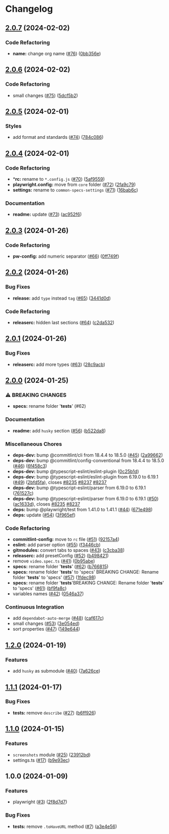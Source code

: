 # Changelog

## [2.0.7](https://github.com/Archoleat/browtest/compare/v2.0.6...v2.0.7) (2024-02-02)


### Code Refactoring

* **name:** change org name ([#76](https://github.com/Archoleat/browtest/issues/76)) ([0bb356e](https://github.com/Archoleat/browtest/commit/0bb356ef2f7d0edd205f11b95720d1ed3beaf29e))

## [2.0.6](https://github.com/Conqueror-Site-Builder/browtest/compare/v2.0.5...v2.0.6) (2024-02-02)


### Code Refactoring

* small changes ([#75](https://github.com/Conqueror-Site-Builder/browtest/issues/75)) ([5dcf5b2](https://github.com/Conqueror-Site-Builder/browtest/commit/5dcf5b2c6982957f240ed5e0e44a6f524604d1e5))

## [2.0.5](https://github.com/Conqueror-Site-Builder/browtest/compare/v2.0.4...v2.0.5) (2024-02-01)


### Styles

* add format and standards ([#74](https://github.com/Conqueror-Site-Builder/browtest/issues/74)) ([784c086](https://github.com/Conqueror-Site-Builder/browtest/commit/784c086e6fc8095f913bf8f84ed84a933ceee86f))

## [2.0.4](https://github.com/Conqueror-Site-Builder/browtest/compare/v2.0.3...v2.0.4) (2024-02-01)


### Code Refactoring

* ***rc:** rename to `*.config.js` ([#70](https://github.com/Conqueror-Site-Builder/browtest/issues/70)) ([5af9559](https://github.com/Conqueror-Site-Builder/browtest/commit/5af9559cb2e807a26e280568bd311b8a2b0b77dd))
* **playwright.config:** move from `core` folder ([#72](https://github.com/Conqueror-Site-Builder/browtest/issues/72)) ([2fa9c79](https://github.com/Conqueror-Site-Builder/browtest/commit/2fa9c79bc356c58c96b559867eae6667faef56fd))
* **settings:** rename to `common-specs-settings` ([#71](https://github.com/Conqueror-Site-Builder/browtest/issues/71)) ([16bab6c](https://github.com/Conqueror-Site-Builder/browtest/commit/16bab6cc68250dee8d9b896729cdc9a3c2393716))


### Documentation

* **readme:** update ([#73](https://github.com/Conqueror-Site-Builder/browtest/issues/73)) ([ac952f6](https://github.com/Conqueror-Site-Builder/browtest/commit/ac952f6bb3a9432f8a997bdc0c7d82ec33af8af8))

## [2.0.3](https://github.com/Conqueror-Site-Builder/browtest/compare/v2.0.2...v2.0.3) (2024-01-26)


### Code Refactoring

* **pw-config:** add numeric separator ([#66](https://github.com/Conqueror-Site-Builder/browtest/issues/66)) ([0ff749f](https://github.com/Conqueror-Site-Builder/browtest/commit/0ff749f524b6cd79508007350479e71352862bb2))

## [2.0.2](https://github.com/Conqueror-Site-Builder/browtest/compare/v2.0.1...v2.0.2) (2024-01-26)


### Bug Fixes

* **release:** add `type` instead `tag` ([#65](https://github.com/Conqueror-Site-Builder/browtest/issues/65)) ([3441d0d](https://github.com/Conqueror-Site-Builder/browtest/commit/3441d0d3464a53f66522d15eb288c5197c87fef6))


### Code Refactoring

* **releaserc:** hidden last sections ([#64](https://github.com/Conqueror-Site-Builder/browtest/issues/64)) ([c2da532](https://github.com/Conqueror-Site-Builder/browtest/commit/c2da532476665d13dd0f30e24e6d794ac7e82d3b))

## [2.0.1](https://github.com/Conqueror-Site-Builder/browtest/compare/v2.0.0...v2.0.1) (2024-01-26)


### Bug Fixes

* **releaserc:** add more types ([#63](https://github.com/Conqueror-Site-Builder/browtest/issues/63)) ([28c9acb](https://github.com/Conqueror-Site-Builder/browtest/commit/28c9acbd629c508ecb1c06a0d536bf06a39b1f33))

## [2.0.0](https://github.com/Conqueror-Site-Builder/browtest/compare/v1.2.0...v2.0.0) (2024-01-25)


### ⚠ BREAKING CHANGES

* **specs:** rename folder '__tests__' (#62)

### Documentation

* **readme:** add `husky` section ([#56](https://github.com/Conqueror-Site-Builder/browtest/issues/56)) ([b522da8](https://github.com/Conqueror-Site-Builder/browtest/commit/b522da8d21561c2ef3da0c1e071e5d4d115107ab))


### Miscellaneous Chores

* **deps-dev:** bump @commitlint/cli from 18.4.4 to 18.5.0 ([#45](https://github.com/Conqueror-Site-Builder/browtest/issues/45)) ([2a99662](https://github.com/Conqueror-Site-Builder/browtest/commit/2a99662e89e57cc5678951738b985837af302bb7))
* **deps-dev:** bump @commitlint/config-conventional from 18.4.4 to 18.5.0 ([#46](https://github.com/Conqueror-Site-Builder/browtest/issues/46)) ([6f458c3](https://github.com/Conqueror-Site-Builder/browtest/commit/6f458c3db5885eb60b4b0d27651981b0ef4d605b))
* **deps-dev:** bump @typescript-eslint/eslint-plugin ([0c25b1d](https://github.com/Conqueror-Site-Builder/browtest/commit/0c25b1ddf376864af0b5bf6d41a37bb8033b10ad))
* **deps-dev:** bump @typescript-eslint/eslint-plugin from 6.19.0 to 6.19.1 ([#49](https://github.com/Conqueror-Site-Builder/browtest/issues/49)) ([2bfd5fa](https://github.com/Conqueror-Site-Builder/browtest/commit/2bfd5fa87ad8d1c92f953ef318cd5a6bb61009e1)), closes [#8235](https://github.com/Conqueror-Site-Builder/browtest/issues/8235) [#8237](https://github.com/Conqueror-Site-Builder/browtest/issues/8237) [#8237](https://github.com/Conqueror-Site-Builder/browtest/issues/8237)
* **deps-dev:** bump @typescript-eslint/parser from 6.19.0 to 6.19.1 ([761527c](https://github.com/Conqueror-Site-Builder/browtest/commit/761527c417adb494be2991dacb903ca92b45fa0d))
* **deps-dev:** bump @typescript-eslint/parser from 6.19.0 to 6.19.1 ([#50](https://github.com/Conqueror-Site-Builder/browtest/issues/50)) ([ac1633d](https://github.com/Conqueror-Site-Builder/browtest/commit/ac1633d8ba56c6b86bbec28b799c82a1a1ddc140)), closes [#8235](https://github.com/Conqueror-Site-Builder/browtest/issues/8235) [#8237](https://github.com/Conqueror-Site-Builder/browtest/issues/8237)
* **deps:** bump @playwright/test from 1.41.0 to 1.41.1 ([#44](https://github.com/Conqueror-Site-Builder/browtest/issues/44)) ([671e498](https://github.com/Conqueror-Site-Builder/browtest/commit/671e49837499fbb664ac3d5875d0cba99b03bc64))
* **deps:** update ([#54](https://github.com/Conqueror-Site-Builder/browtest/issues/54)) ([3f965ef](https://github.com/Conqueror-Site-Builder/browtest/commit/3f965ef148a14e40c5e5d8fbb02ecd15d2d8ff91))


### Code Refactoring

* **commitlint-config:** move to `rc` file ([#51](https://github.com/Conqueror-Site-Builder/browtest/issues/51)) ([92157a4](https://github.com/Conqueror-Site-Builder/browtest/commit/92157a4930ea58c77225b8d82ca84fc8af97bf46))
* **eslint:** add parser option ([#55](https://github.com/Conqueror-Site-Builder/browtest/issues/55)) ([f3446cb](https://github.com/Conqueror-Site-Builder/browtest/commit/f3446cbc46b6908c9436eddc0745ae278cf9e00d))
* **gitmodules:** convert tabs to spaces ([#43](https://github.com/Conqueror-Site-Builder/browtest/issues/43)) ([c3cba38](https://github.com/Conqueror-Site-Builder/browtest/commit/c3cba3801d696e49aa539fdd79acb749e58785b8))
* **releaserc:** add presetConfig ([#52](https://github.com/Conqueror-Site-Builder/browtest/issues/52)) ([b498421](https://github.com/Conqueror-Site-Builder/browtest/commit/b498421c8ec3f3f7c3b3becdb9ac28eba98408a5))
* remove `video.spec.ts` ([#41](https://github.com/Conqueror-Site-Builder/browtest/issues/41)) ([0b95abe](https://github.com/Conqueror-Site-Builder/browtest/commit/0b95abe5fd27f6d5d602fd841e283c2e2eae8d75))
* **specs:** rename folder '__tests__' ([#62](https://github.com/Conqueror-Site-Builder/browtest/issues/62)) ([b766815](https://github.com/Conqueror-Site-Builder/browtest/commit/b766815e9039c37083d62ab2aec378c3732197f0))
* **specs:** rename folder '__tests__' to 'specs' BREAKING CHANGE: Rename folder '__tests__' to 'specs' ([#57](https://github.com/Conqueror-Site-Builder/browtest/issues/57)) ([1fdec98](https://github.com/Conqueror-Site-Builder/browtest/commit/1fdec98166c284e95732df6822863d82cd33bfca))
* **specs:** rename folder '__tests__'BREAKING CHANGE: Rename folder '__tests__' to 'specs' ([#61](https://github.com/Conqueror-Site-Builder/browtest/issues/61)) ([bf9fa8c](https://github.com/Conqueror-Site-Builder/browtest/commit/bf9fa8c9989f31d8b05aa9a4926766ea3170067b))
* variables names ([#42](https://github.com/Conqueror-Site-Builder/browtest/issues/42)) ([0546a37](https://github.com/Conqueror-Site-Builder/browtest/commit/0546a37732989d186b32a91de397f58004c8a39d))


### Continuous Integration

* add `dependabot-auto-merge` ([#48](https://github.com/Conqueror-Site-Builder/browtest/issues/48)) ([caf617c](https://github.com/Conqueror-Site-Builder/browtest/commit/caf617c5f404dc62a19fd3c46ce52c936f0ec207))
* small changes ([#53](https://github.com/Conqueror-Site-Builder/browtest/issues/53)) ([3e054ed](https://github.com/Conqueror-Site-Builder/browtest/commit/3e054ed43a6df4c25fb316e9bc8a81d12bf88cbf))
* sort properties ([#47](https://github.com/Conqueror-Site-Builder/browtest/issues/47)) ([149e644](https://github.com/Conqueror-Site-Builder/browtest/commit/149e644aa9ab6dfc73880b9258cb5e06013a0015))

## [1.2.0](https://github.com/Conqueror-Site-Builder/browtest/compare/v1.1.1...v1.2.0) (2024-01-19)


### Features

* add `husky` as submodule ([#40](https://github.com/Conqueror-Site-Builder/browtest/issues/40)) ([7a626ce](https://github.com/Conqueror-Site-Builder/browtest/commit/7a626ce448f51c9ae98ab09eaac78815a9aea939))

## [1.1.1](https://github.com/Conqueror-Site-Builder/browtest/compare/v1.1.0...v1.1.1) (2024-01-17)


### Bug Fixes

* **tests:** remove `describe` ([#27](https://github.com/Conqueror-Site-Builder/browtest/issues/27)) ([b6ff926](https://github.com/Conqueror-Site-Builder/browtest/commit/b6ff92641d222528b51d3ef1428c5c7c58296434))

## [1.1.0](https://github.com/Conqueror-Site-Builder/browtest/compare/v1.0.0...v1.1.0) (2024-01-15)


### Features

* `screenshots` module ([#25](https://github.com/Conqueror-Site-Builder/browtest/issues/25)) ([23912bd](https://github.com/Conqueror-Site-Builder/browtest/commit/23912bd96d76b1e8e8ae69914f1b5743fbd1bb21))
* settings.ts ([#17](https://github.com/Conqueror-Site-Builder/browtest/issues/17)) ([b9e93ec](https://github.com/Conqueror-Site-Builder/browtest/commit/b9e93ec3a2b127df920e23a7f00d3818d87bf933))

## 1.0.0 (2024-01-09)


### Features

* playwright ([#3](https://github.com/Conqueror-Site-Builder/browtest/issues/3)) ([2f8d7d7](https://github.com/Conqueror-Site-Builder/browtest/commit/2f8d7d73b99239d54733c38c746552c38ecbe2f6))


### Bug Fixes

* **tests:** remove `.toHaveURL` method ([#7](https://github.com/Conqueror-Site-Builder/browtest/issues/7)) ([a3e4e56](https://github.com/Conqueror-Site-Builder/browtest/commit/a3e4e56f2d6972365da509cfa55b35aacfe6e33d))

